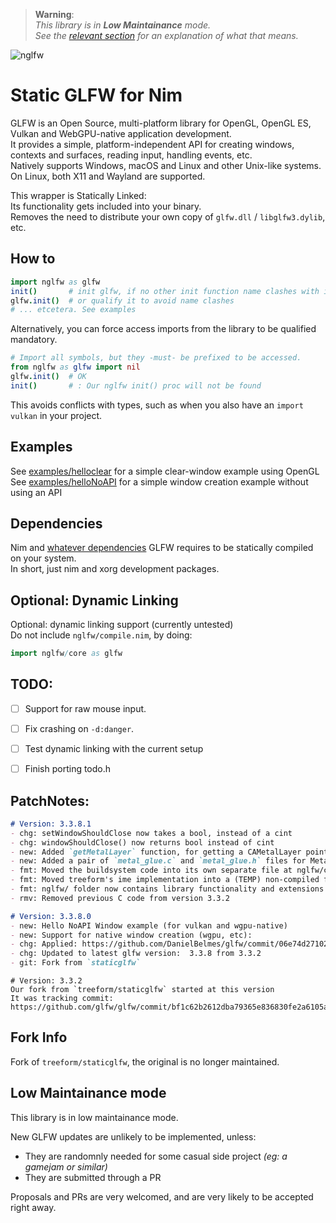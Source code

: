 > **Warning**:  
> _This library is in **Low Maintainance** mode._  
> _See the [relevant section](#low-maintainance-mode) for an explanation of what that means._  

![nglfw](./res/gh_banner.png)
# Static GLFW for Nim
GLFW is an Open Source, multi-platform library for OpenGL, OpenGL ES, Vulkan and WebGPU-native application development.  
It provides a simple, platform-independent API for creating windows, contexts and surfaces, reading input, handling events, etc.  
Natively supports Windows, macOS and Linux and other Unix-like systems. On Linux, both X11 and Wayland are supported.

This wrapper is Statically Linked:  
Its functionality gets included into your binary.  
Removes the need to distribute your own copy of `glfw.dll` / `libglfw3.dylib`, etc.  

## How to
```nim
import nglfw as glfw
init()       # init glfw, if no other init function name clashes with it
glfw.init()  # or qualify it to avoid name clashes
# ... etcetera. See examples
```
Alternatively, you can force access imports from the library to be qualified mandatory.  
```nim
# Import all symbols, but they -must- be prefixed to be accessed.
from nglfw as glfw import nil
glfw.init()  # OK
init()       # : Our nglfw init() proc will not be found
```
This avoids conflicts with types, such as when you also have an `import vulkan` in your project.  

## Examples
See [examples/helloclear](./examples/helloclear_OpenGL.nim) for a simple clear-window example using OpenGL  
See [examples/helloNoAPI](./examples/hellowindow_NoAPI.nim) for a simple window creation example without using an API  

## Dependencies
Nim and [whatever dependencies](https://www.glfw.org/docs/latest/compile_guide.html) GLFW requires to be statically compiled on your system.  
In short, just nim and xorg development packages.  

## Optional: Dynamic Linking
Optional: dynamic linking support  (currently untested)  
Do not include `nglfw/compile.nim`, by doing:  
```nim
import nglfw/core as glfw
```


## TODO:
- [ ] Support for raw mouse input.
- [ ] Fix crashing on `-d:danger`.
- [ ] Test dynamic linking with the current setup
- [ ] Finish porting todo.h


## PatchNotes:
```md
# Version: 3.3.8.1
- chg: setWindowShouldClose now takes a bool, instead of a cint
- chg: windowShouldClose() now returns bool instead of cint
- new: Added `getMetalLayer` function, for getting a CAMetalLayer pointer on mac (used for `wgpu`)
- new: Added a pair of `metal_glue.c` and `metal_glue.h` files for Metal related extensions.
- fmt: Moved the buildsystem code into its own separate file at nglfw/compile.nim
- fmt: Moved treeform's ime implementation into a (TEMP) non-compiled file at nglfw/ime.c
- fmt: nglfw/ folder now contains library functionality and extensions
- rmv: Removed previous C code from version 3.3.2
```
```md
# Version: 3.3.8.0
- new: Hello NoAPI Window example (for vulkan and wgpu-native)
- new: Support for native window creation (wgpu, etc):
- chg: Applied: https://github.com/DanielBelmes/glfw/commit/06e74d271021365ca3582adbfabef74138fb43e1
- chg: Updated to latest glfw version:  3.3.8 from 3.3.2  
- git: Fork from `staticglfw`
```
```
# Version: 3.3.2
Our fork from `treeform/staticglfw` started at this version  
It was tracking commit:
https://github.com/glfw/glfw/commit/bf1c62b2612dba79365e836830fe2a6105adbe78
```

## Fork Info
Fork of `treeform/staticglfw`, the original is no longer maintained.


## Low Maintainance mode
This library is in low maintainance mode.  

New GLFW updates are unlikely to be implemented, unless:
- They are randomnly needed for some casual side project _(eg: a gamejam or similar)_  
- They are submitted through a PR  

Proposals and PRs are very welcomed, and are very likely to be accepted right away.  

